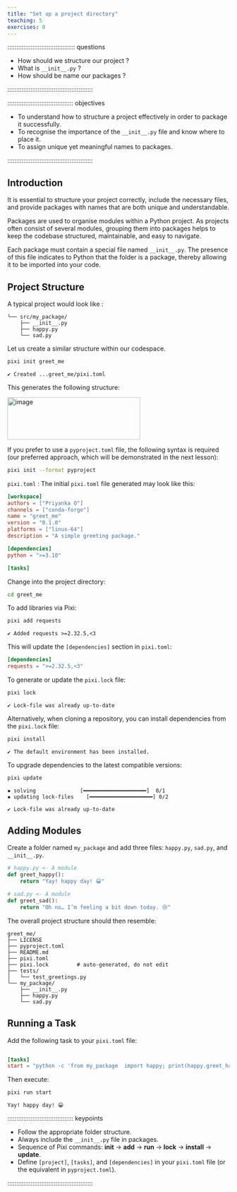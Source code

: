 ```yaml
---
title: "Set up a project directory"
teaching: 5
exercises: 0
---
```


:::::::::::::::::::::::::::::::::::::: questions

- How should we  structure our project ?
- What is `__init__.py` ?
- How should be name our packages ?
  

::::::::::::::::::::::::::::::::::::::::::::::::

::::::::::::::::::::::::::::::::::::: objectives

- To understand how to structure a project effectively in order to package it successfully.
- To recognise the importance of the `__init__.py` file and know where to place it.
- To assign unique yet meaningful names to packages.

::::::::::::::::::::::::::::::::::::::::::::::::

## Introduction

It is essential to structure your project correctly, include the necessary files, and provide packages with names that are both unique and understandable.

Packages are used to organise modules within a Python project. As projects often consist of several modules, grouping them into packages helps to keep the codebase structured, maintainable, and easy to navigate.

Each package must contain a special file named `__init__.py`. The presence of this file indicates to Python that the folder is a package, thereby allowing it to be imported into your code.

## Project Structure
A typical project would look like :
```greet_me/
└── src/my_package/
    ├── __init__.py
    ├── happy.py
    └── sad.py
```
Let us create a similar structure within our codespace.
```bash
pixi init greet_me
```
```output
✔ Created ...greet_me/pixi.toml
```

This generates the following structure:

<img width="301" height="96" alt="image" src="https://github.com/user-attachments/assets/b07a9498-cd76-470b-80ad-d74a5202c061" />

If you prefer to use a `pyproject.toml` file, the following syntax is required (our preferred approach, which will be demonstrated in the next lesson):

```bash
pixi init --format pyproject
```

`pixi.toml` : The initial `pixi.toml` file generated may look like this:

```toml
[workspace]
authors = ["Priyanka O"]
channels = ["conda-forge"]
name = "greet_me"
version = "0.1.0"
platforms = ["linux-64"]
description = "A simple greeting package."

[dependencies]
python = ">=3.10"

[tasks]
```
Change into the project directory:
```bash
cd greet_me
```

To add libraries via Pixi:
```bash
pixi add requests
```
```output
✔ Added requests >=2.32.5,<3
```
This will update the `[dependencies]` section in `pixi.toml`:

```toml
[dependencies]
requests = ">=2.32.5,<3"
```
To generate or update the `pixi.lock` file:
```bash
pixi lock
```
```output
✔ Lock-file was already up-to-date
```
Alternatively, when cloning a repository, you can install dependencies from the `pixi.lock` file:
```bash
pixi install
```
```output
✔ The default environment has been installed.
```
To upgrade dependencies to the latest compatible versions: 
```bash
pixi update
```
```output
▪ solving              [━━━━━━━━━━━━━━━━━━━━]  0/1
▪ updating lock-files    [━━━━━━━━━━━━━━━━━━━━] 0/2
```
```output
✔ Lock-file was already up-to-date
```
## Adding Modules
Create a folder named `my_package` and add three files: `happy.py`, `sad.py`, and `__init__.py`.

```python
# happy.py <- A module
def greet_happy():
    return "Yay! happy day! 😀"
```
```python
# sad.py <- A module
def greet_sad():
    return "Oh no… I’m feeling a bit down today. 😢"
```
The overall project structure should then resemble:
```
greet_me/
├── LICENSE
├── pyproject.toml
├── README.md
├── pixi.toml
├── pixi.lock         # auto-generated, do not edit
├── tests/
│   └── test_greetings.py
└── my_package/
    ├── __init__.py
    ├── happy.py
    └── sad.py
```
## Running a Task
Add the following task to your `pixi.toml` file:

```toml

[tasks]
start = "python -c 'from my_package  import happy; print(happy.greet_happy())'"
```
Then execute:
```bash
pixi run start
```
```output
Yay! happy day! 😀
```
::::::::::::::::::::::::::::::::::::: keypoints
- Follow the appropriate folder structure.
- Always include the `__init__.py` file in packages.
- Sequence of Pixi commands: **init** → **add** → **run** → **lock** → **install** → **update**.
- Define `[project]`, `[tasks]`, and `[dependencies]` in your `pixi.toml` file (or the equivalent in `pyproject.toml`).
  
::::::::::::::::::::::::::::::::::::::::::::::::
